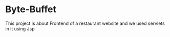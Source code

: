 # Byte-Buffet
This project is about Frontend of a restaurant website and we used servlets in it using Jsp
